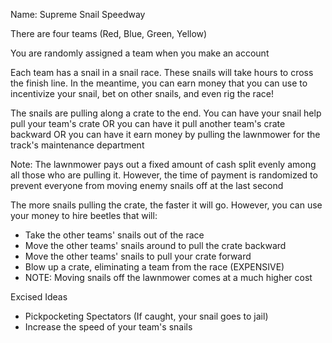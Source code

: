 Name: Supreme Snail Speedway

There are four teams (Red, Blue, Green, Yellow)

You are randomly assigned a team when you make an account

Each team has a snail in a snail race. These snails will take hours to cross the finish line.
In the meantime, you can earn money that you can use to incentivize your snail, bet on other snails, and even rig the race!

The snails are pulling along a crate to the end.
You can have your snail help pull your team's crate
OR you can have it pull another team's crate backward
OR you can have it earn money by pulling the lawnmower for the track's maintenance department

Note: The lawnmower pays out a fixed amount of cash split evenly among all those who are pulling it. 
However, the time of payment is randomized to prevent everyone from moving enemy snails off at the last second 

The more snails pulling the crate, the faster it will go.
However, you can use your money to hire beetles that will:

- Take the other teams' snails out of the race
- Move the other teams' snails around to pull the crate backward
- Move the other teams' snails to pull your crate forward 
- Blow up a crate, eliminating a team from the race (EXPENSIVE)
- NOTE: Moving snails off the lawnmower comes at a much higher cost


Excised Ideas
- Pickpocketing Spectators (If caught, your snail goes to jail)
- Increase the speed of your team's snails

